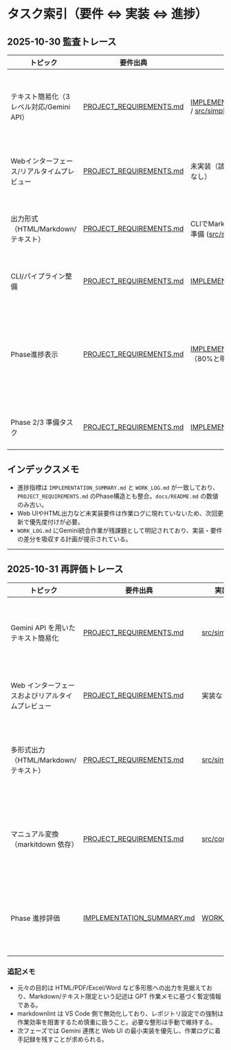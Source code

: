 # タスク索引（要件 ⇔ 実装 ⇔ 進捗）

## 2025-10-30 監査トレース
| トピック | 要件出典 | 実装出典 | 作業ログ出典 | 整合性メモ |
| --- | --- | --- | --- | --- |
| テキスト簡易化（3レベル対応/Gemini API） | [PROJECT_REQUIREMENTS.md](PROJECT_REQUIREMENTS.md#phase-1-%E3%83%9E%E3%83%8B%E3%83%A5%E3%82%A2%E3%83%AB%E7%B0%A1%E6%98%93%E5%8C%96%E3%82%B5%E3%82%A4%E3%83%88%E6%A9%9F%E8%83%BD) | [IMPLEMENTATION_SUMMARY.md](IMPLEMENTATION_SUMMARY.md#1-%E3%83%89%E3%82%AD%E3%83%A5%E3%83%A1%E3%83%B3%E3%83%88%E5%A4%89%E6%8F%9B%E6%A9%9F%E8%83%BD-srcconverterpy) / [src/simplifier.py](../src/simplifier.py) | [WORK_LOG.md](WORK_LOG.md#-%E9%80%B2%E8%A1%8C%E4%B8%AD%E3%82%BF%E3%82%B9%E3%82%AF%E8%A9%B3%E7%B4%B0%E3%83%AD%E3%82%B0) | 簡易化レベル検証は実装済みだが、Gemini API連携は未完了。実際の変換処理はプレースホルダー。 |
| Webインターフェース/リアルタイムプレビュー | [PROJECT_REQUIREMENTS.md](PROJECT_REQUIREMENTS.md#web%E3%82%A4%E3%83%B3%E3%82%BF%E3%83%BC%E3%83%95%E3%82%A7%E3%83%BC%E3%82%B9) | 未実装（該当コード・ドキュメントなし） | 未着手（ログ記載なし） | Phase 1要件だがリポジトリに痕跡無し。優先タスクに再掲必要。 |
| 出力形式（HTML/Markdown/テキスト） | [PROJECT_REQUIREMENTS.md](PROJECT_REQUIREMENTS.md#%E5%87%BA%E5%8A%9B%E5%BD%A2%E5%BC%8F) | CLIでMarkdown/テキストまでは下準備 ([src/simplifier.py](../src/simplifier.py)) | 明示的な実績記録無し | HTML出力は未対応。Markdown保存は `simplify_file` で対応可能。 |
| CLI/パイプライン整備 | [PROJECT_REQUIREMENTS.md](PROJECT_REQUIREMENTS.md#phase-1-%E3%83%9E%E3%83%8B%E3%83%A5%E3%82%A2%E3%83%AB%E7%B0%A1%E6%98%93%E5%8C%96%E3%82%B5%E3%82%A4%E3%83%88) | [IMPLEMENTATION_SUMMARY.md](IMPLEMENTATION_SUMMARY.md#2-%E7%B0%A1%E7%95%A5%E5%8C%96%E3%83%91%E3%82%A4%E3%83%97%E3%83%A9%E3%82%A4%E3%83%B3-srcsimplifierpy) | [WORK_LOG.md](WORK_LOG.md#-%E5%AE%8C%E4%BA%86%E3%82%BF%E3%82%B9%E3%82%AF) | CLI操作とファイルパイプラインは実装・記録済み。 |
| Phase進捗表示 | [PROJECT_REQUIREMENTS.md](PROJECT_REQUIREMENTS.md#phase-1-%E3%83%9E%E3%83%8B%E3%83%A5%E3%82%A2%E3%83%AB%E7%B0%A1%E6%98%93%E5%8C%96%E3%82%B5%E3%82%A4%E3%83%88) | [IMPLEMENTATION_SUMMARY.md](IMPLEMENTATION_SUMMARY.md#phase-1-%E9%80%B2%E6%8D%97%E7%8A%B6%E6%B3%81)（80%と明記） | [WORK_LOG.md](WORK_LOG.md#-%E5%85%A8%E4%BD%93%E9%80%B2%E6%8D%97)（80%と一致） | `docs/README.md` はPhase 1進捗15%と記述しており矛盾。更新必要。※10/31再評価で進捗15〜20%に修正。詳細は下表参照。 |
| Phase 2/3 準備タスク | [PROJECT_REQUIREMENTS.md](PROJECT_REQUIREMENTS.md#phase-2-%E3%82%A8%E3%83%BC%E3%82%B8%E3%82%A7%E3%83%B3%E3%83%88%E9%80%A3%E6%90%BA%E3%82%B7%E3%82%B9%E3%83%86%E3%83%A0) | [IMPLEMENTATION_SUMMARY.md](IMPLEMENTATION_SUMMARY.md#phase-2%E6%BA%96%E5%82%99) | [WORK_LOG.md](WORK_LOG.md#phase-2-%E3%82%BF%E3%82%B9%E3%82%AF%E3%83%AA%E3%82%B9%E3%83%88%E4%BA%88%E5%AE%9A) | 要件・設計・ログすべてで「未着手/予定」と一致。 |

## インデックスメモ
- 進捗指標は `IMPLEMENTATION_SUMMARY.md` と `WORK_LOG.md` が一致しており、`PROJECT_REQUIREMENTS.md` のPhase構造とも整合。`docs/README.md` の数値のみ古い。
- Web UIやHTML出力など未実装要件は作業ログに現れていないため、次回更新で優先度付けが必要。
- `WORK_LOG.md` にGemini統合作業が残課題として明記されており、実装・要件の差分を吸収する計画が提示されている。

---

## 2025-10-31 再評価トレース
| トピック | 要件出典 | 実装出典 | 作業ログ出典 | 現状診断 |
| --- | --- | --- | --- | --- |
| Gemini API を用いたテキスト簡易化 | [PROJECT_REQUIREMENTS.md](PROJECT_REQUIREMENTS.md#%E3%83%86%E3%82%AD%E3%82%B9%E3%83%88%E7%B0%A1%E6%98%93%E5%8C%96%E6%A9%9F%E8%83%BD) | [src/simplifier.py](../src/simplifier.py#L21-L43) | [WORK_LOG.md](WORK_LOG.md#-%E9%80%B2%E8%A1%8C%E4%B8%AD%E3%82%BF%E3%82%B9%E3%82%AF) | `simplify_text` が入力を返すだけで Gemini API 連携はゼロ。ログ上も着手記録なし。 |
| Web インターフェースおよびリアルタイムプレビュー | [PROJECT_REQUIREMENTS.md](PROJECT_REQUIREMENTS.md#web%E3%82%A4%E3%83%B3%E3%82%BF%E3%83%BC%E3%83%95%E3%82%A7%E3%83%BC%E3%82%B9) | 実装なし | 未着手 | UI 関連ファイルやログが存在せず、Phase 1 要件が未対応。 |
| 多形式出力（HTML/Markdown/テキスト） | [PROJECT_REQUIREMENTS.md](PROJECT_REQUIREMENTS.md#%E5%87%BA%E5%8A%9B%E5%BD%A2%E5%BC%8F) | [src/simplifier.py](../src/simplifier.py#L45-L87) | 記録なし | Markdown への保存は可能だが HTML/プレーンテキスト切替は実装されていない。 |
| マニュアル変換（markitdown 依存） | [PROJECT_REQUIREMENTS.md](PROJECT_REQUIREMENTS.md#phase-1-%E6%8A%80%E8%A1%93%E4%BB%95%E6%A7%98) | [src/converter.py](../src/converter.py) | [tests/test_converter.py](../tests/test_converter.py) | ライブラリ未導入環境では ImportError となり、pytest も skip 条件が多い。運用環境での検証が必要。 |
| Phase 進捗評価 | [IMPLEMENTATION_SUMMARY.md](IMPLEMENTATION_SUMMARY.md#phase-1-%E9%80%B2%E6%8D%97%E7%8A%B6%E6%B3%81) | [WORK_LOG.md](WORK_LOG.md#-%E5%85%A8%E4%BD%93%E9%80%B2%E6%8D%97) | [docs/REPOSITORY_AUDIT_REPORT.md](REPOSITORY_AUDIT_REPORT.md#61-phase-1-%E5%AE%9F%E8%A3%85%E5%86%8D%E8%A9%95%E4%BE%A1) | 現状のコードから判断すると Phase 1 達成度は 15〜20% 程度。各文書の数値更新が必要。 |

### 追記メモ
- 元々の目的は HTML/PDF/Excel/Word など多形態への出力を見据えており、Markdown/テキスト限定という記述は GPT 作業メモに基づく暫定情報である。
- markdownlint は VS Code 側で無効化しており、レポジトリ設定での強制は作業効率を阻害するため慎重に扱うこと。必要な整形は手動で維持する。 
- 次フェーズでは Gemini 連携と Web UI の最小実装を優先し、作業ログに着手記録を残すことが求められる。
